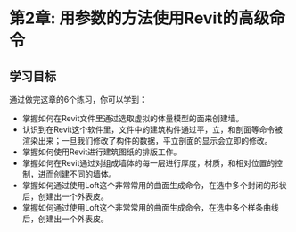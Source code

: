 # 第2章: 用参数的方法使用Revit的高级命令

## 学习目标

通过做完这章的6个练习，你可以学到：

- 掌握如何在Revit文件里通过选取虚拟的体量模型的面来创建墙。
- 认识到在Revit这个软件里，文件中的建筑构件通过平，立，和剖面等命令被渲染出来；一旦我们修改了构件的数据，平立剖面的显示会立即的修改。
- 掌握如何使用Revit进行建筑图纸的排版工作。
- 掌握如何在Revit通过对组成墙体的每一层进行厚度，材质，和相对位置的控制，进而创建不同的墙体。
- 掌握如何通过使用Loft这个非常常用的曲面生成命令，在选中多个封闭的形状后，创建出一个外表皮。
- 掌握如何通过使用Loft这个非常常用的曲面生成命令，在选中多个样条曲线后，创建出一个外表皮。